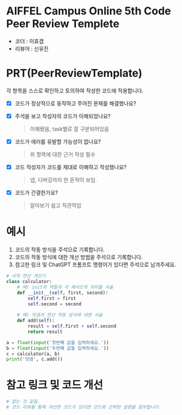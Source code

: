 # AIFFEL Campus Online 5th Code Peer Review Templete
- 코더 : 이효겸
- 리뷰어 : 신유진


# PRT(PeerReviewTemplate) 
각 항목을 스스로 확인하고 토의하여 작성한 코드에 적용합니다.

- [X] 코드가 정상적으로 동작하고 주어진 문제를 해결했나요?
  
- [X] 주석을 보고 작성자의 코드가 이해되었나요?
  > 이해됐음, task별로 잘 구분되어있음
- [X] 코드가 에러를 유발할 가능성이 없나요?
  >위 항목에 대한 근거 작성 필수
- [X] 코드 작성자가 코드를 제대로 이해하고 작성했나요?
  > 넵, 디버깅까지 한 흔적이 보임.
- [X] 코드가 간결한가요?
  > 알아보기 쉽고 직관적임

# 예시
1. 코드의 작동 방식을 주석으로 기록합니다.
2. 코드의 작동 방식에 대한 개선 방법을 주석으로 기록합니다.
3. 참고한 링크 및 ChatGPT 프롬프트 명령어가 있다면 주석으로 남겨주세요.
```python
# 사칙 연산 계산기
class calculator:
    # 예) init의 역할과 각 매서드의 의미를 서술
    def __init__(self, first, second):
        self.first = first
        self.second = second
    
    # 예) 덧셈과 연산 작동 방식에 대한 서술
    def add(self):
        result = self.first + self.second
        return result

a = float(input('첫번째 값을 입력하세요.')) 
b = float(input('두번째 값을 입력하세요.')) 
c = calculator(a, b)
print('덧셈', c.add()) 
```

# 참고 링크 및 코드 개선
```python
# 없는 것 같음.
# 코드 리뷰를 통해 개선한 코드가 있다면 코드와 간략한 설명을 첨부합니다.
```

